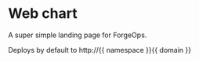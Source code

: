 # Web chart

A super simple landing page for ForgeOps.

Deploys by default to  http://{{ namespace }}{{ domain }}
